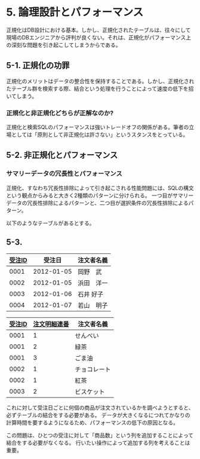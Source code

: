 # 5. 論理設計とパフォーマンス

正規化はDB設計における基本。しかし、正規化されたテーブルは、往々にして現場のDBエンジニアから評判が良くない。それは、正規化がパフォーマンス上の深刻な問題を引き起こしてしまうからである。

## 5-1. 正規化の功罪
正規化のメリットはデータの整合性を保持することである。しかし、正規化されたテーブル群を検索する際、結合という処理を行うことによって速度の低下を招いてしまう。

### 正規化と非正規化どちらが正解なのか?
正規化と検索SQLのパフォーマンスは強いトレードオフの関係がある。筆者の立場としては「原則として非正規化は許さない」というスタンスをとっている。

## 5-2. 非正規化とパフォーマンス

### サマリーデータの冗長性とパフォーマンス
正規化、すなわち冗長性排除によって引き起こされる性能問題には、SQLの構文という観点からみると大きく2種類のパターンに分けられる。
一つ目がサマリーデータの冗長性排除によるパターンと、二つ目が選択条件の冗長性排除によるパターン。

以下のようなテーブルがあるとする。

## 5-3. 
|<u>受注ID</u>|受注日|注文者名義|
|----|----|----|
|0001|2012-01-05|岡野　武|
|0002|2012-01-05|浜田　洋一|
|0003|2012-01-06|石井 好子|
|0004|2012-01-07|若山　明子|

|<u>受注ID<u>|<u>注文明細連番</u>|注文者名義|
|----|----|----|
|0001|1|せんべい|
|0001|2|緑茶|
|0001|3|ごま油|
|0002|1|チョコレート|
|0002|1|紅茶|
|0003|2|ビスケット|

これに対して受注日ごとに何個の商品が注文されているかを調べようとすると、必ずテーブルの結合をする必要がある。
データが大きくなるにつれてかなりの計算時間を要するようになるため、パフォーマンスの低下の原因となる。

この問題は、ひとつの受注に対して「商品数」という列を追加することによって結合をする必要がなくなる。
行いたい操作によって追加する列を考えることは重要。

